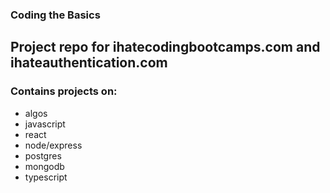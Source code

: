 ### Coding the Basics

## Project repo for ihatecodingbootcamps.com and ihateauthentication.com 

### Contains projects on: 

* algos
* javascript
* react
* node/express
* postgres
* mongodb
* typescript